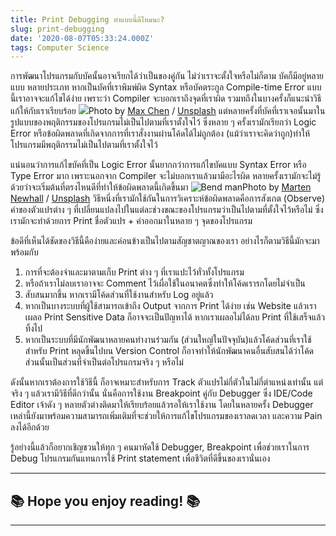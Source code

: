 ```yaml
---
title: Print Debugging ทำแบบนี้ดีไหมนะ?
slug: print-debugging
date: '2020-08-07T05:33:24.000Z'
tags: Computer Science
---
```


การพัฒนาโปรแกรมกับบัคนั้นอาจเรียกได้ว่าเป็นของคู่กัน ไม่ว่าเราจะตั้งใจหรือไม่ก็ตาม บัคก็มีอยู่หลายแบบ หลายประเภท หากเป็นบัคที่เราพิมพ์ผิด Syntax หรือบัคตระกูล Compile-time Error แบบนี้เราอาจจะแก้ไขได้ง่าย เพราะว่า Compiler จะบอกเราถึงจุดที่เราผิด รวมทถึงในบางครั้งก็แนะนำวิธีแก้ให้กับเราเรียบร้อย
![](https://images.unsplash.com/photo-1543285198-3af15c4592ce?ixlib=rb-1.2.1&amp;q=80&amp;fm=jpg&amp;crop=entropy&amp;cs=tinysrgb&amp;w=2000&amp;fit=max&amp;ixid=eyJhcHBfaWQiOjExNzczfQ)Photo by [Max Chen](https://unsplash.com/@maxchen2k?utm_source=ghost&utm_medium=referral&utm_campaign=api-credit) / [Unsplash](https://unsplash.com/?utm_source=ghost&utm_medium=referral&utm_campaign=api-credit)
แต่หลายครั้งที่บัคที่เราเจอนั้นมาในรูปแบบของพฤติกรรมของโปรแกรมไม่เป็นไปตามที่เราตั้งใจไว้ ซึ่งหลาย ๆ ครั้งเรามักเรียกว่า Logic Error หรือข้อผิดพลาดที่เกิดจากการที่เราสั่งงานผ่านโค้ดได้ไม่ถูกต้อง (แม้ว่าเราจะคิดว่าถูก)​ ทำให้โปรแกรมมีพฤติกรรมไม่เป็นไปตามที่เราตั้งใจไว้

แน่นอนว่าการแก้ไขบัคที่เป็น Logic Error นั้นยากกว่าการแก้ไขบัคแบบ Syntax Error หรือ Type Error มาก เพราะนอกจาก Compiler จะไม่บอกเราแล้วมามีอะไรผิด หลายครั้งเรามักจะไม่รู้ด้วยว่าจะเริ่มต้นที่ตรงไหนดีที่ทำให้ข้อผิดพลาดนี้เกิดขึ้นมา
![Bend man](https://images.unsplash.com/photo-1490127252417-7c393f993ee4?ixlib=rb-1.2.1&amp;q=80&amp;fm=jpg&amp;crop=entropy&amp;cs=tinysrgb&amp;w=2000&amp;fit=max&amp;ixid=eyJhcHBfaWQiOjExNzczfQ)Photo by [Marten Newhall](https://unsplash.com/@laughayette?utm_source=ghost&utm_medium=referral&utm_campaign=api-credit) / [Unsplash](https://unsplash.com/?utm_source=ghost&utm_medium=referral&utm_campaign=api-credit)
วิธีหนึ่งที่เรามักใช้กันในการวิเคราะห์ข้อผิดพลาดคือการสังเกต (Observe) ค่าของตัวแปรต่าง ๆ ที่เปลี่ยนแปลงไปในแต่ละช่วงขณะของโปรแกรมว่าเป็นไปตามที่ตั้งใจไว้หรือไม่ ซึ่งเรามักจะทำด้วยการ Print ชื่อตัวแปร + ค่าออกมาในหลาย ๆ จุดของโปรแกรม

ข้อดีที่เห็นได้ชัดของวิธีนี้คือง่ายและค่อนข้างเป็นไปตามสัญชาตญาณของเรา อย่างไรก็ตามวิธีนี้มักจะมาพร้อมกับ

1. การที่จะต้องจำและมาตามเก็บ Print ต่าง ๆ ที่เราแปะไว้ทั่วทั้งโปรแกรม
2. หรือถ้าเราไม่ลบเราอาจจะ Comment ไว้เผื่อใช้ในอนาคตซึ่งทำให้โค้ดเรารกโดยไม่จำเป็น
3. สับสนมากขึ้น หากเรามีโค้ดส่วนที่ใช้งานสำหรับ Log อยู่แล้ว
4. หากเป็นบางระบบที่ผู้ใช้สามารถเข้าถึง Output จากการ Print ได้ง่าย เช่น Website แล้วเราเผลอ Print Sensitive Data ก็อาจจะเป็นปัญหาได้ หากเราเผลอไม่ได้ลบ Print ที่ใช้เสร็จแล้วทิ้งไป
5. หากเป็นระบบที่มีนักพัฒนาหลายคนทำงานร่วมกัน (ส่วนใหญ่ในปัจจุบัน)​ แล้วโค้ดส่วนที่เราใช้สำหรับ Print หลุดขึ้นไปบน Version Control ก็อาจทำให้นักพัฒนาคนอื่นสับสนได้ว่าโค้ดส่วนนั้นเป็นส่วนที่จำเป็นต่อโปรแกรมจริง ๆ หรือไม่

ดังนั้นหากเราต้องการใช้วิธีนี้ ก็อาจเหมาะสำหรับการ Track ตัวแปรไม่กี่ตัวในไม่กี่ตำแหน่งเท่านั้น แต่จริง ๆ แล้วเรามีวิธีที่ดีกว่านั้น นั่นคือการใช้งาน Breakpoint คู่กับ Debugger ซึ่ง IDE/Code Editor เจ้าดัง ๆ หลายตัวต่างติดมาให้เรียบร้อยแล้วรอให้เราใช้งาน โดยในหลายครั้ง Debugger เหล่านี้ยังมาพร้อมความสามารถเพิ่มเติมที่จะช่วยให้การแก้ไขโปรแกรมของเราลดเวลา และความ Pain ลงได้อีกด้วย

รู้อย่างนี้แล้วก็อยากเชิญชวนให้ทุก ๆ คนมาหัดใช้ Debugger, Breakpoint เพื่อช่วยเราในการ Debug โปรแกรมกันแทนการใช้ Print statement เพื่อชีวิตที่ดีขึ้นของเรานั่นเอง

---

## ****************************************************************📚 Hope you enjoy reading! 📚****************************************************************

---
